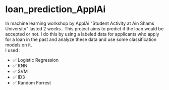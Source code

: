 # loan_prediction_ApplAi
In machine learning workshop by ApplAi "Student Activity at Ain Shams University" lasted 2 weeks.. This project aims to predict if the loan would be accepted or not. I do this by using a labeled data for applicants who apply for a loan in the past and analyze these data and use some classification models on it.<br>
I used :
- ✅ Logistic Regression
- ✅ KNN
- ✅ SVM
- ✅ ID3
- ✅ Random Forrest

